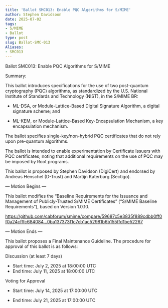 ```yaml
---
title: 'Ballot SMC013: Enable PQC Algorithms for S/MIME'
author: Stephen Davidsoon
date: 2025-07-02
tags:
- S/MIME
- Ballot
type: post
slug: Ballot-SMC-013
Aliases: 
- SMC013
---
```


Ballot SMC013: Enable PQC Algorithms for S/MIME 

Summary: 

This ballot introduces specifications for the use of two post-quantum cryptography (PQC) algorithms, as standardized by the U.S. National Institute of Standards and Technology (NIST), in the S/MIME BR:

* ML-DSA, or Module-Lattice-Based Digital Signature Algorithm, a digital signature scheme; and

* ML-KEM, or Module-Lattice-Based Key-Encapsulation Mechanism, a key encapsulation mechanism.

The ballot specifies single-key/non-hybrid PQC certificates that do not rely upon pre-quantum algorithms. 

The ballot is intended to enable experimentation by Certificate Issuers with PQC certificates; noting that additional requirements on the use of PQC may be imposed by Root programs. 

This ballot is proposed by Stephen Davidson (DigiCert) and endorsed by Andreas Henschel (D-Trust) and Martijn Katerbarg (Sectigo).

— Motion Begins —

This ballot modifies the “Baseline Requirements for the Issuance and Management of Publicly-Trusted S/MIME Certificates” (“S/MIME Baseline Requirements”), based on Version 1.0.10.

https://github.com/cabforum/smime/compare/59687c5e3835f889cdbb0ff0f0a24cfffc684084...0ba137373f1c7cb1ac52981b6b155ffd1be52267

— Motion Ends —

This ballot proposes a Final Maintenance Guideline. The procedure for approval of this ballot is as follows:

Discussion (at least 7 days)

* Start time: July 2, 2025 at 18:00:00 UTC
* End time: July 11, 2025 at 18:00:00 UTC

Voting for Approval

*  Start time: July 14, 2025 at 17:00:00 UTC

*  End time: July 21, 2025 at 17:00:00 UTC
